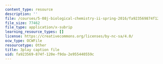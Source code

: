 ```yaml
---
content_type: resource
description: ''
file: /courses/5-08j-biological-chemistry-ii-spring-2016/fa923569874f120ef9da2e955440559c_JbV0aUHvROc.srt
file_size: 77462
file_type: application/x-subrip
learning_resource_types: []
license: https://creativecommons.org/licenses/by-nc-sa/4.0/
ocw_type: OCWFile
resourcetype: Other
title: 3play caption file
uid: fa923569-874f-120e-f9da-2e955440559c
---
```

